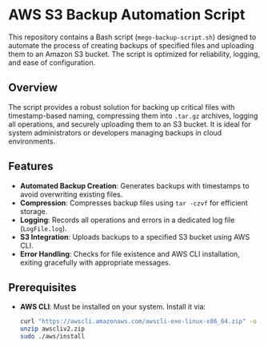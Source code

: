
# AWS S3 Backup Automation Script

This repository contains a Bash script (`mego-backup-script.sh`) designed to automate the process of creating backups of specified files and uploading them to an Amazon S3 bucket. The script is optimized for reliability, logging, and ease of configuration.

## Overview
The script provides a robust solution for backing up critical files with timestamp-based naming, compressing them into `.tar.gz` archives, logging all operations, and securely uploading them to an S3 bucket. It is ideal for system administrators or developers managing backups in cloud environments.

## Features
- **Automated Backup Creation**: Generates backups with timestamps to avoid overwriting existing files.
- **Compression**: Compresses backup files using `tar -czvf` for efficient storage.
- **Logging**: Records all operations and errors in a dedicated log file (`LogFile.log`).
- **S3 Integration**: Uploads backups to a specified S3 bucket using AWS CLI.
- **Error Handling**: Checks for file existence and AWS CLI installation, exiting gracefully with appropriate messages.

## Prerequisites
- **AWS CLI**: Must be installed on your system. Install it via:
  ```bash
  curl "https://awscli.amazonaws.com/awscli-exe-linux-x86_64.zip" -o "awscliv2.zip"
  unzip awscliv2.zip
  sudo ./aws/install
